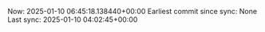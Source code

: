 Now: 2025-01-10 06:45:18.138440+00:00 Earliest commit since sync: None Last sync: 2025-01-10 04:02:45+00:00
